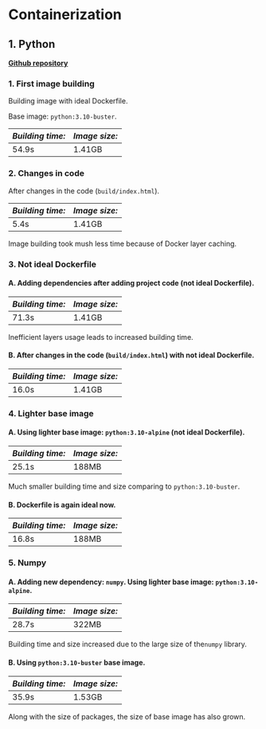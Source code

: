 # Containerization

## 1. Python

**[Github repository](https://github.com/KPI-FICT-MTSD/lab-03-starter-project-python)**  

### 1. First image building

Building image with ideal Dockerfile.

Base image: `python:3.10-buster`.

| *Building time:* | *Image size:* |
|------------------|---------------|
| 54.9s            | 1.41GB        |

### 2. Changes in code

After changes in the code (`build/index.html`).

| *Building time:* | *Image size:* |
|------------------|---------------|
| 5.4s             | 1.41GB        |

Image building took mush less time because of Docker layer caching.

### 3. Not ideal Dockerfile

#### A. Adding dependencies after adding project code (not ideal Dockerfile).

| *Building time:* | *Image size:* |
|------------------|---------------|
| 71.3s            | 1.41GB        |

Inefficient layers usage leads to increased building time.

#### B. After changes in the code (`build/index.html`) with not ideal Dockerfile.

| *Building time:* | *Image size:* |
|------------------|---------------|
| 16.0s            | 1.41GB        |

### 4. Lighter base image

#### A. Using lighter base image: `python:3.10-alpine` (not ideal Dockerfile).

| *Building time:* | *Image size:* |
|------------------|---------------|
| 25.1s            | 188MB         |

Much smaller building time and size comparing to `python:3.10-buster`.

#### B. Dockerfile is again ideal now.

| *Building time:* | *Image size:* |
|------------------|---------------|
| 16.8s            | 188MB         |

### 5. Numpy

#### A. Adding new dependency: `numpy`. Using lighter base image: `python:3.10-alpine`.

| *Building time:* | *Image size:* |
|------------------|---------------|
| 28.7s            | 322MB         |

Building time and size increased due to the large size of the`numpy` library.

#### B. Using `python:3.10-buster` base image.


| *Building time:* | *Image size:* |
|------------------|---------------|
| 35.9s            | 1.53GB        |


Along with the size of packages, the size of base image has also grown.
